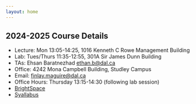 ```yaml
---
layout: home
---
```


## 2024-2025 Course Details

- Lecture: Mon 13:05-14:25, 1016 Kenneth C Rowe Management Building
- Lab: Tues/Thurs 11:35-12:55, 301A Sir James Dunn Building
- TAs: Ehsan Baratnezhad [ethan.b@dal.ca](ethan.b@dal.ca)
- Office: 4242 Mona Campbell Building, Studley Campus
- Email: finlay.maguire@dal.ca
- Office Hours: Thursday 13:15-14:30 (following lab session)
- [BrightSpace](https://dal.brightspace.com/d2l/home/359151)
- [Syallabus](/static_files/CSCI2202_2024_2025.pdf)
